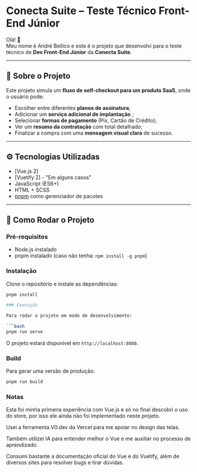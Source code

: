 # Conecta Suite – Teste Técnico Front-End Júnior

Olá! 👋  
Meu nome é André Bellico e este é o projeto que desenvolvi para o teste técnico de **Dev Front-End Júnior** da **Conecta Suite**.

---

## 🧾 Sobre o Projeto

Este projeto simula um **fluxo de self-checkout para um produto SaaS**, onde o usuário pode:

- Escolher entre diferentes **planos de assinatura**;
- Adicionar um **serviço adicional de implantação** ;
- Selecionar **formas de pagamento** (Pix, Cartão de Crédito);
- Ver um **resumo da contratação** com total detalhado;
- Finalizar a compra com uma **mensagem visual clara** de sucesso.

---

## ⚙️ Tecnologias Utilizadas

- [Vue.js 2]
- [Vuetify 2] - "Em alguns casos"
- JavaScript (ES6+)
- HTML + SCSS
- [pnpm](https://pnpm.io/) como gerenciador de pacotes

---

## 🚀 Como Rodar o Projeto

### Pré-requisitos

- Node.js instalado
- pnpm instalado (caso não tenha: `npm install -g pnpm`)

### Instalação

Clone o repositório e instale as dependências:

```bash
pnpm install

### Execução

Para rodar o projeto em modo de desenvolvimento:

```bash
pnpm run serve
```

O projeto estará disponível em `http://localhost:8080`.

### Build

Para gerar uma versão de produção:

```bash
pnpm run build
```



### Notas

Esta foi minha primeira experiência com Vue.js e só no final descobri o uso do store, por isso ele ainda não foi implementado neste projeto.

Usei a ferramenta V0.dev da Vercel para me apoiar no design das telas.

Também utilizei IA para entender melhor o Vue e me auxiliar no processo de aprendizado.

Consumi bastante a documentação oficial do Vue e do Vuetify, além de diversos sites para resolver bugs e tirar dúvidas.


